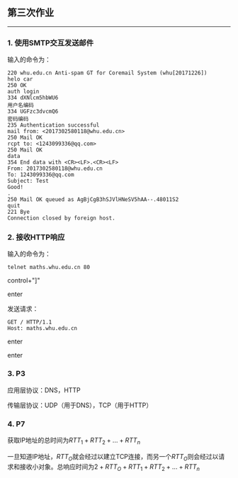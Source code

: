 ## 第三次作业

------

### 1. 使用SMTP交互发送邮件

输入的命令为：

```
220 whu.edu.cn Anti-spam GT for Coremail System (whu[20171226])
helo car
250 OK
auth login
334 dXNlcm5hbWU6
用户名编码
334 UGFzc3dvcmQ6
密码编码
235 Authentication successful
mail from: <2017302580118@whu.edu.cn>
250 Mail OK
rcpt to: <1243099336@qq.com>
250 Mail OK
data
354 End data with <CR><LF>.<CR><LF>
From: 2017302580118@whu.edu.cn
To: 1243099336@qq.com
Subject: Test
Good!
.
250 Mail OK queued as AgBjCgB3hSJVlHNeSV5hAA--.48011S2
quit
221 Bye
Connection closed by foreign host.
```



### 2. 接收HTTP响应

输入的命令为：

```
telnet maths.whu.edu.cn 80
```

control+"]"

enter

发送请求：

```
GET / HTTP/1.1
Host: maths.whu.edu.cn
```

enter

enter

### 3. P3

应用层协议：DNS，HTTP

传输层协议：UDP（用于DNS），TCP（用于HTTP）

### 4. P7

获取IP地址的总时间为$RTT_1+RTT_2+...+RTT_n$

一旦知道IP地址，$RTT_O$就会经过以建立TCP连接，而另一个$RTT_O$则会经过以请求和接收小对象。总响应时间为$2+RTT_O+RTT_1+RTT_2+...+RTT_n$

